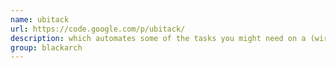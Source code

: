 ```yaml
---
name: ubitack
url: https://code.google.com/p/ubitack/
description: which automates some of the tasks you might need on a (wireless) penetration test or while you are on the go. URL : https://code.google.com/p/ubitack/ Groups : blackarch blackarch-wireless
group: blackarch
---
```

